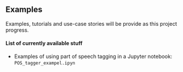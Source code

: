 ## Examples

Examples, tutorials and use-case stories will be provide as this project progress.

#### List of currently available stuff

-  Examples of using part of speech tagging in a Jupyter notebook: `POS_tagger_exampel.ipyn`
